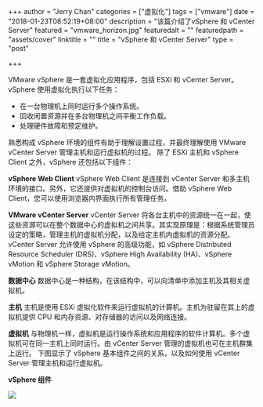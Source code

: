 +++
author = "Jerry Chan"
categories = ["虚拟化"]
tags = ["vmware"]
date = "2018-01-23T08:52:19+08:00"
description = "该篇介绍了vSphere 和 vCenter Server"
featured = "vmware_horizon.jpg"
featuredalt = ""
featuredpath = "assets/cover"
linktitle = ""
title = "vSphere 和 vCenter Server"
type = "post"

+++

VMware vSphere 是一套虚拟化应用程序，包括 ESXi 和 vCenter Server。 vSphere 使用虚拟化执行以下任务：

*   在一台物理机上同时运行多个操作系统。
*   回收闲置资源并在多台物理机之间平衡工作负载。
*   处理硬件故障和预定维护。

熟悉构成 vSphere 环境的组件有助于理解设置过程，并最终理解使用 VMware vCenter Server 管理主机和运行虚拟机的过程。 除了 ESXi 主机和 vSphere Client 之外，vSphere 还包括以下组件：

**vSphere Web Client** vSphere Web Client 是连接到 vCenter Server 和多主机环境的接口。另外，它还提供对虚拟机的控制台访问。借助 vSphere Web Client，您可以使用浏览器内界面执行所有管理任务。

**VMware vCenter Server** vCenter Server 将各台主机中的资源统一在一起，使这些资源可以在整个数据中心的虚拟机之间共享。其实现原理是：根据系统管理员设定的策略，管理主机的虚拟机分配，以及给定主机内虚拟机的资源分配。 vCenter Server 允许使用 vSphere 的高级功能，如 vSphere Distributed Resource Scheduler (DRS)、vSphere High Availability (HA)、vSphere vMotion 和 vSphere Storage vMotion。

**数据中心** 数据中心是一种结构，在该结构中，可以向清单中添加主机及其相关虚拟机。

**主机** 主机是使用 ESXi 虚拟化软件来运行虚拟机的计算机。主机为驻留在其上的虚拟机提供 CPU 和内存资源、对存储器的访问以及网络连接。

**虚拟机** 与物理机一样，虚拟机是运行操作系统和应用程序的软件计算机。多个虚拟机可在同一主机上同时运行。由 vCenter Server 管理的虚拟机也可在主机群集上运行。 下图显示了 vSphere 基本组件之间的关系，以及如何使用 vCenter Server 管理主机和运行虚拟机。

 **vSphere 组件**

 ![](/assets/blog/2018-01/GUID-38835A7F-4823-4D92-A689-0B827A5A3DD1-high.png)
